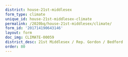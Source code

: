 ```yaml
---
district: house-21st-middlesex
form_type: climate
unique_id: house-21st-middlesex-climate
permalink: /2020bq/house-21st-middlesex/climate/
form_id: '201714190643146'
layout: form
doc_img: CLIMATE-00059
district_desc: 21st Middlesex / Rep. Gordon / Bedford
order: 80
---
```


